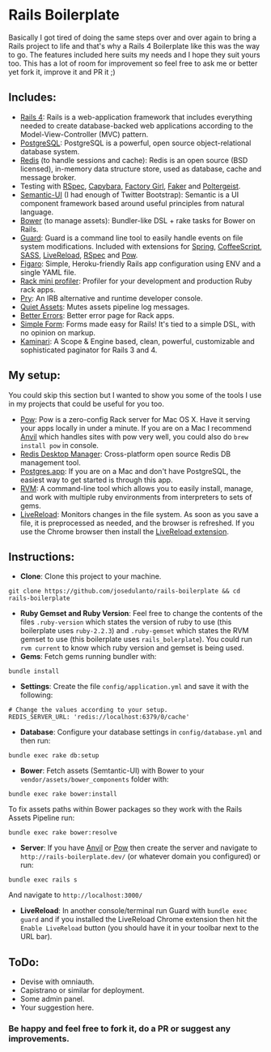 Rails Boilerplate
===
Basically I got tired of doing the same steps over and over again to bring a Rails project to life and that's why a Rails 4 Boilerplate like this was the way to go. The features included here suits my needs and I hope they suit yours too. This has a lot of room for improvement so feel free to ask me or better yet fork it, improve it and PR it ;)

Includes:
---
* [Rails 4](http://rubyonrails.org/): Rails is a web-application framework that includes everything needed to create database-backed web applications according to the Model-View-Controller (MVC) pattern.
* [PostgreSQL](http://www.postgresql.org/): PostgreSQL is a powerful, open source object-relational database system.
* [Redis](http://redis.io/) (to handle sessions and cache): Redis is an open source (BSD licensed), in-memory data structure store, used as database, cache and message broker.
* Testing with [RSpec](http://rspec.info/), [Capybara](https://github.com/jnicklas/capybara), [Factory Girl](https://github.com/thoughtbot/factory_girl), [Faker](https://github.com/stympy/faker) and [Poltergeist](https://github.com/teampoltergeist/poltergeist).
* [Semantic-UI](http://www.semantic-ui.com/) (I had enough of Twitter Bootstrap): Semantic is a UI component framework based around useful principles from natural language.
* [Bower](https://github.com/rharriso/bower-rails/) (to manage assets): Bundler-like DSL + rake tasks for Bower on Rails.
* [Guard](https://github.com/guard/guard): Guard is a command line tool to easily handle events on file system modifications. Included with extensions for [Spring](https://github.com/guard/guard-spring), [CoffeeScript](https://github.com/guard/guard-coffeescript), [SASS](https://github.com/guard/guard-sass), [LiveReload](https://github.com/guard/guard-livereload), [RSpec](https://github.com/guard/guard-rspec) and [Pow](https://github.com/guard/guard-pow).
* [Figaro](https://github.com/laserlemon/figaro): Simple, Heroku-friendly Rails app configuration using ENV and a single YAML file.
* [Rack mini profiler](https://github.com/MiniProfiler/rack-mini-profiler): Profiler for your development and production Ruby rack apps.
* [Pry](http://pryrepl.org/): An IRB alternative and runtime developer console.
* [Quiet Assets](https://github.com/evrone/quiet_assets): Mutes assets pipeline log messages.
* [Better Errors](https://github.com/charliesome/better_errors): Better error page for Rack apps.
* [Simple Form](https://github.com/plataformatec/simple_form): Forms made easy for Rails! It's tied to a simple DSL, with no opinion on markup.
* [Kaminari](https://github.com/amatsuda/kaminari): A Scope & Engine based, clean, powerful, customizable and sophisticated paginator for Rails 3 and 4.

My setup:
---
You could skip this section but I wanted to show you some of the tools I use in my projects that could be useful for you too.
* [Pow](http://pow.cx/): Pow is a zero-config Rack server for Mac OS X. Have it serving your apps locally in under a minute. If you are on a Mac I recommend [Anvil](http://anvilformac.com/) which handles sites with pow very well, you could also do `brew install pow` in console.
* [Redis Desktop Manager](http://redisdesktop.com/): Cross-platform open source Redis DB management tool.
* [Postgres.app](http://postgresapp.com/): If you are on a Mac and don't have PostgreSQL, the easiest way to get started is through this app.
* [RVM](https://rvm.io/): A command-line tool which allows you to easily install, manage, and work with multiple ruby environments from interpreters to sets of gems.
* [LiveReload](http://livereload.com/): Monitors changes in the file system. As soon as you save a file, it is preprocessed as needed, and the browser is refreshed. If you use the Chrome browser then install the [LiveReload extension](https://chrome.google.com/webstore/detail/livereload/jnihajbhpnppcggbcgedagnkighmdlei?hl=en).

Instructions:
---
* **Clone**: Clone this project to your machine.
```
git clone https://github.com/josedulanto/rails-boilerplate && cd rails-boilerplate
```
* **Ruby Gemset and Ruby Version**: Feel free to change the contents of the files `.ruby-version` which states the version of ruby to use (this boilerplate uses `ruby-2.2.3`) and `.ruby-gemset` which states the RVM gemset to use (this boilerplate uses `rails_bolerplate`). You could run `rvm current` to know which ruby version and gemset is being used.
* **Gems**: Fetch gems running bundler with:
```
bundle install
```
* **Settings**: Create the file `config/application.yml` and save it with the following:
```
# Change the values according to your setup.
REDIS_SERVER_URL: 'redis://localhost:6379/0/cache'
```
* **Database**: Configure your database settings in `config/database.yml` and then run:
```
bundle exec rake db:setup
```
* **Bower**: Fetch assets (Semtantic-UI) with Bower to your `vendor/assets/bower_components` folder with:
```
bundle exec rake bower:install
```
To fix assets paths within Bower packages so they work with the Rails Assets Pipeline run:
```
bundle exec rake bower:resolve
```
* **Server**: If you have [Anvil](http://anvilformac.com/) or [Pow](http://pow.cx/) then create the server and navigate to `http://rails-boilerplate.dev/` (or whatever domain you configured) or run:
```
bundle exec rails s
```
And navigate to `http://localhost:3000/`
* **LiveReload**: In another console/terminal run Guard with `bundle exec guard` and if you installed the LiveReload Chrome extension then hit the `Enable LiveReload` button (you should have it in your toolbar next to the URL bar).

ToDo:
---
* Devise with omniauth.
* Capistrano or similar for deployment.
* Some admin panel.
* Your suggestion here.

### Be happy and feel free to fork it, do a PR or suggest any improvements.